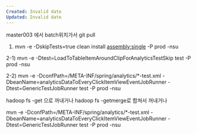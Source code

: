 ```yaml
---
Created: Invalid date
Updated: Invalid date
---
```

master003 에서 batch위치가서 git pull

1) mvn -e -DskipTests=true clean install [assembly:single](http://assemblysingle/) -P prod -nsu

2-1) mvn -e -Dtest=LoadToTableItemAroundClipForAnalyticsTestSkip test -P prod -nsu

2-2) mvn -e -DconfPath=/META-INF/spring/analytics/*-test.xml -DbeanName=analyticsDataToEveryClickItemViewEventJobRunner -Dtest=GenericTestJobRunner test -P prod -nsu

hadoop fs -get 으로 꺼내거나 hadoop fs -getmerge로 합쳐서 꺼내거나

mvn -e -DconfPath=/META-INF/spring/analytics/*-test.xml -DbeanName=analyticsDataToEveryClickItemViewEventJobRunner -Dtest=GenericTestJobRunner test -P prod -nsu